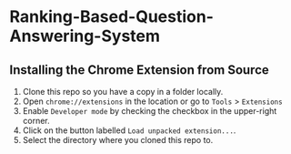 # Ranking-Based-Question-Answering-System

## Installing the Chrome Extension from Source

1. Clone this repo so you have a copy in a folder locally.
2. Open `chrome://extensions` in the location or go to `Tools` > `Extensions`
3. Enable `Developer mode` by checking the checkbox in the upper-right corner.
4. Click on the button labelled `Load unpacked extension...`.
5. Select the directory where you cloned this repo to.
